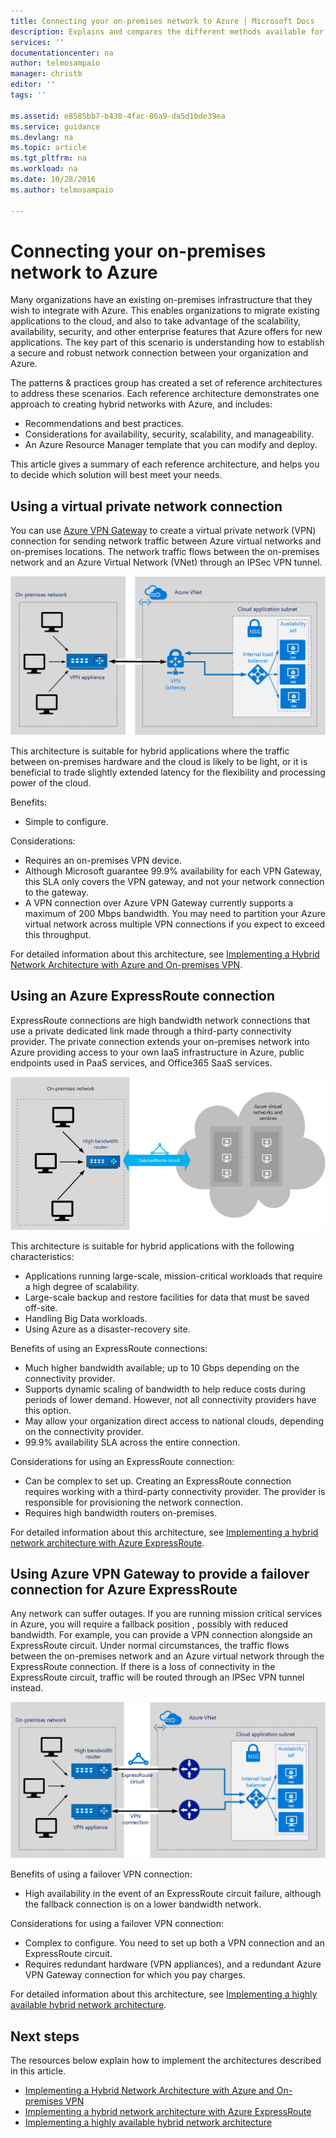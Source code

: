 ```yaml
---
title: Connecting your on-premises network to Azure | Microsoft Docs
description: Explains and compares the different methods available for establishing secure, robust network connections between the on-premises infrastructure and Azure..
services: ''
documentationcenter: na
author: telmosampaio
manager: christb
editor: ''
tags: ''

ms.assetid: e8585bb7-b430-4fac-86a9-da5d1bde39ea
ms.service: guidance
ms.devlang: na
ms.topic: article
ms.tgt_pltfrm: na
ms.workload: na
ms.date: 10/28/2016
ms.author: telmosampaio

---
```

# Connecting your on-premises network to Azure
Many organizations have an existing on-premises infrastructure that they wish to integrate with Azure. This enables organizations to migrate existing applications to the cloud, and also to take advantage of the scalability, availability, security, and other enterprise features that Azure offers for new applications. The key part of this scenario is understanding how to establish a secure and robust network connection between your organization and Azure.

The patterns & practices group has created a set of reference architectures to address these scenarios. Each reference architecture demonstrates one approach to creating hybrid networks with Azure, and includes:

* Recommendations and best practices.
* Considerations for availability, security, scalability, and manageability.
* An Azure Resource Manager template that you can modify and deploy.

This article gives a summary of each reference architecture, and helps you to decide which solution will best meet your needs.

## Using a virtual private network connection
You can use [Azure VPN Gateway][azure-vpn-gateway] to create a virtual private network (VPN) connection for sending network traffic between Azure virtual networks and on-premises locations. The network traffic flows between the on-premises network and an Azure Virtual Network (VNet) through an IPSec VPN tunnel.

[![0]][0]

This architecture is suitable for hybrid applications where the traffic between on-premises hardware and the cloud is likely to be light, or it is beneficial to trade slightly extended latency for the flexibility and processing power of the cloud.

Benefits:

* Simple to configure.

Considerations:

* Requires an on-premises VPN device.
* Although Microsoft guarantee 99.9% availability for each VPN Gateway, this SLA only covers the VPN gateway, and not your network connection to the gateway.
* A VPN connection over Azure VPN Gateway currently supports a maximum of 200 Mbps bandwidth. You may need to partition your Azure virtual network across multiple VPN connections if you expect to exceed this throughput.

For detailed information about this architecture, see [Implementing a Hybrid Network Architecture with Azure and On-premises VPN][hybrid-network-vpn].

## Using an Azure ExpressRoute connection
ExpressRoute connections are high bandwidth network connections that use a private dedicated link made through a third-party connectivity provider. The private connection extends your on-premises network into Azure providing access to your own IaaS infrastructure in Azure, public endpoints used in PaaS services, and Office365 SaaS services.

[![1]][1]

This architecture is suitable for hybrid applications with the following characteristics:

* Applications running large-scale, mission-critical workloads that require a high degree of scalability. 
* Large-scale backup and restore facilities for data that must be saved off-site.
* Handling Big Data workloads.
* Using Azure as a disaster-recovery site.

Benefits of using an ExpressRoute connections:

* Much higher bandwidth available; up to 10 Gbps depending on the connectivity provider.
* Supports dynamic scaling of bandwidth to help reduce costs during periods of lower demand. However, not all connectivity providers have this option.
* May allow your organization direct access to national clouds, depending on the connectivity provider.
* 99.9% availability SLA across the entire connection.

Considerations for using an ExpressRoute connection:

* Can be complex to set up. Creating an ExpressRoute connection requires working with a third-party connectivity provider. The provider is responsible for provisioning the network connection.
* Requires high bandwidth routers on-premises.

For detailed information about this architecture, see [Implementing a hybrid network architecture with Azure ExpressRoute][hybrid-network-expressroute].

## Using Azure VPN Gateway to provide a failover connection for Azure ExpressRoute
Any network can suffer outages. If you are running mission critical services in Azure, you will require a fallback position <!-- option? -->, possibly with reduced bandwidth. For example, you can provide a VPN connection alongside an ExpressRoute circuit. Under normal circumstances, the traffic flows between the on-premises network and an Azure virtual network through the ExpressRoute connection.  If there is a loss of connectivity in the ExpressRoute circuit, traffic will be routed through an IPSec VPN tunnel instead.

[![2]][2]

Benefits of using a failover VPN connection:

* High availability in the event of an ExpressRoute circuit failure, although the fallback connection is on a lower bandwidth network.

Considerations for using a failover VPN connection:

* Complex to configure. You need to set up both a VPN connection and an ExpressRoute circuit.
* Requires redundant hardware (VPN appliances), and a redundant Azure VPN Gateway connection for which you pay charges.

For detailed information about this architecture, see [Implementing a highly available hybrid network architecture][hybrid-network-expressroute-failover].

## Next steps
The resources below explain how to implement the architectures described in this article.

* [Implementing a Hybrid Network Architecture with Azure and On-premises VPN][hybrid-network-vpn]
* [Implementing a hybrid network architecture with Azure ExpressRoute][hybrid-network-expressroute]
* [Implementing a highly available hybrid network architecture][hybrid-network-expressroute-failover]

<!-- Links -->
[0]: ../media/guidance-hybrid-network/figure1.png "Hybrid network connection using Azure VPN Gateway"
[1]: ../media/guidance-hybrid-network/figure2.png "Hybrid network connection using Azure ExpressRoute"
[2]: ../media/guidance-hybrid-network/figure3.png "Highly avaiolable hybrid network connection using Azure ExpressRoute and Azure VPN Gateway"

[azure-vpn-gateway]: https://azure.microsoft.com/documentation/articles/vpn-gateway-about-vpngateways/
[hybrid-network-vpn]: ./vpn.md
[hybrid-network-expressroute]: ./expressroute.md
[hybrid-network-expressroute-failover]: ./expressroute-vpn-failover.md
